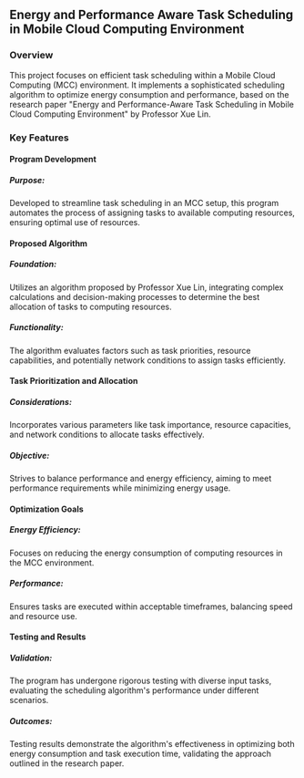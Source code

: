 ## Energy and Performance Aware Task Scheduling in Mobile Cloud Computing Environment

### Overview
This project focuses on efficient task scheduling within a Mobile Cloud Computing (MCC) environment. It implements a sophisticated scheduling algorithm to optimize energy consumption and performance, based on the research paper "Energy and Performance-Aware Task Scheduling in Mobile Cloud Computing Environment" by Professor Xue Lin.

### Key Features

#### Program Development
##### Purpose: 
Developed to streamline task scheduling in an MCC setup, this program automates the process of assigning tasks to available computing resources, ensuring optimal use of resources.

#### Proposed Algorithm
##### Foundation: 
Utilizes an algorithm proposed by Professor Xue Lin, integrating complex calculations and decision-making processes to determine the best allocation of tasks to computing resources.
##### Functionality: 
The algorithm evaluates factors such as task priorities, resource capabilities, and potentially network conditions to assign tasks efficiently.

#### Task Prioritization and Allocation
##### Considerations: 
Incorporates various parameters like task importance, resource capacities, and network conditions to allocate tasks effectively.
##### Objective: 
Strives to balance performance and energy efficiency, aiming to meet performance requirements while minimizing energy usage.

#### Optimization Goals
##### Energy Efficiency: 
Focuses on reducing the energy consumption of computing resources in the MCC environment.
##### Performance: 
Ensures tasks are executed within acceptable timeframes, balancing speed and resource use.

#### Testing and Results
##### Validation: 
The program has undergone rigorous testing with diverse input tasks, evaluating the scheduling algorithm's performance under different scenarios.
##### Outcomes: 
Testing results demonstrate the algorithm's effectiveness in optimizing both energy consumption and task execution time, validating the approach outlined in the research paper.
